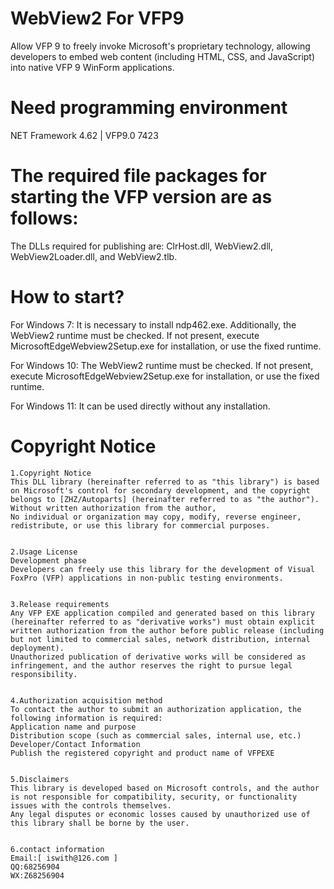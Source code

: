 # WebView2 For VFP9 
Allow VFP 9 to freely invoke Microsoft's proprietary technology, allowing developers to embed web content (including HTML, CSS, and JavaScript) into native VFP 9 WinForm applications. ‌

# Need programming environment
  NET Framework 4.62 | VFP9.0 7423
  
# The required file packages for starting the VFP version are as follows:
The DLLs required for publishing are: ClrHost.dll, WebView2.dll, WebView2Loader.dll, and WebView2.tlb.

# How to start?
For Windows 7:
It is necessary to install ndp462.exe. Additionally, the WebView2 runtime must be checked. If not present, execute MicrosoftEdgeWebview2Setup.exe for installation, or use the fixed runtime.

For Windows 10:
The WebView2 runtime must be checked. If not present, execute MicrosoftEdgeWebview2Setup.exe for installation, or use the fixed runtime.

For Windows 11:
It can be used directly without any installation.

# Copyright Notice
    1.Copyright Notice
    This DLL library (hereinafter referred to as "this library") is based on Microsoft's control for secondary development, and the copyright belongs to [ZHZ/Autoparts] (hereinafter referred to as "the author"). Without written authorization from the author,
    No individual or organization may copy, modify, reverse engineer, redistribute, or use this library for commercial purposes.
    
    
    2.Usage License
    Development phase
    Developers can freely use this library for the development of Visual FoxPro (VFP) applications in non-public testing environments.
    
    
    3.Release requirements
    Any VFP EXE application compiled and generated based on this library (hereinafter referred to as "derivative works") must obtain explicit written authorization from the author before public release (including but not limited to commercial sales, network distribution, internal deployment).
    Unauthorized publication of derivative works will be considered as infringement, and the author reserves the right to pursue legal responsibility.
    
    
    4.Authorization acquisition method
    To contact the author to submit an authorization application, the following information is required:
    Application name and purpose
    Distribution scope (such as commercial sales, internal use, etc.)
    Developer/Contact Information
    Publish the registered copyright and product name of VFPEXE
    
    
    5.Disclaimers
    This library is developed based on Microsoft controls, and the author is not responsible for compatibility, security, or functionality issues with the controls themselves.
    Any legal disputes or economic losses caused by unauthorized use of this library shall be borne by the user.
    
    
    6.contact information
    Email:[ iswith@126.com ]
    QQ:68256904
    WX:Z68256904

